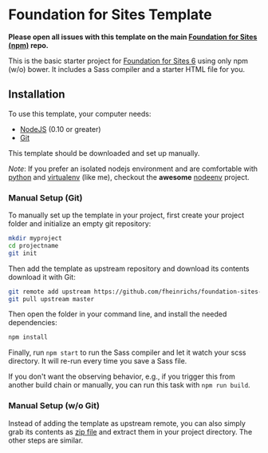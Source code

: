 # Foundation for Sites Template

**Please open all issues with this template on the main
[Foundation for Sites (npm)](https://github.com/fheinrichs/foundation-sites-npm-template/issues) repo.**

This is the basic starter project for
[Foundation for Sites 6](http://foundation.zurb.com/sites) using only npm (w/o)
bower. It includes a Sass compiler and a starter HTML file for you.


## Installation

To use this template, your computer needs:

- [NodeJS](https://nodejs.org/en/) (0.10 or greater)
- [Git](https://git-scm.com/)

This template should be downloaded and set up manually.

*Note*: If you prefer an isolated nodejs environment and are comfortable with
[python](https://www.python.org/) and [virtualenv](https://virtualenv.readthedocs.org/en/latest/)
(like me), checkout the **awesome** [nodeenv](https://github.com/ekalinin/nodeenv)
project.


### Manual Setup (Git)

To manually set up the template in your project, first create your project
folder and initialize an empty git repository:

```bash
mkdir myproject
cd projectname
git init
```

Then add the template as upstream repository and download its contents
download it with Git:

```bash
git remote add upstream https://github.com/fheinrichs/foundation-sites-npm-template.git
git pull upstream master
```

Then open the folder in your command line, and install the needed dependencies:

```bash
npm install
```

Finally, run `npm start` to run the Sass compiler and let it watch your scss
directory. It will re-run every time you save a Sass file.

If you don't want the observing behavior, e.g., if you trigger this from
another build chain or manually, you can run this task with
```npm run build```.

### Manual Setup (w/o Git)

Instead of adding the template as upstream remote, you can also simply grab its
contents as [zip file](https://github.com/fheinrichs/foundation-sites-npm-template/archive/master.zip)
and extract them in your project directory. The other steps are similar.